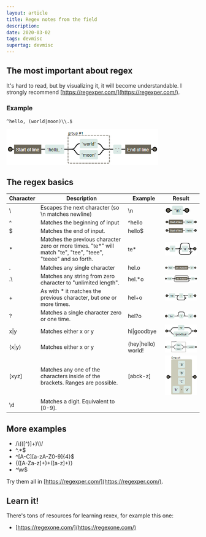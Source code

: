```yaml
---
layout: article
title: Regex notes from the field
description: 
date: 2020-03-02
tags: devmisc
supertag: devmisc
---
```


## The most important about regex

It's hard to read, but by visualizing it, it will become understandable. I strongly recommend [https://regexper.com/](https://regexper.com/).

### Example

```text
^hello, (world|moon)\\.$
```

![](2020-03-02-23-01-07.png)

## The regex basics

| **Character** | **Description** | **Example** | **Result** |
|--|--|--|--|
| \ | Escapes the next character (so \\n matches newline) | \\n | ![](2020-03-02-22-30-57.png) |
| ^ | Matches the beginning of input | ^hello | ![](2020-03-02-22-31-53.png) |
| $ | Matches the end of input. | hello$ | ![](2020-03-02-22-32-25.png) |
| * | Matches the previous character zero or more times. "te*" will match "te", "tee", "teee", "teeee" and so forth. | te* | ![](2020-03-02-22-33-45.png) |
| . | Matches any single character | hel.o | ![](2020-03-02-22-34-22.png) |
| .\ | Matches any string from zero character to "unlimited length". | hel.*o | ![](2020-03-02-22-35-05.png) |
| + | As with * it matches the previous character, but *one* or more times. | hel+o | ![](2020-03-02-22-35-47.png)
| ? | Matches a single character zero or one time. | hel?o | ![](2020-03-02-22-36-39.png) |
| x\|y | Matches either x or y | hi\|goodbye | ![](2020-03-02-22-38-09.png) |
| (x\|y) | Matches either x or y  | (hey\|hello) world! |  ![](2020-03-02-22-43-39.png) |
| [xyz] | Matches any one of the characters inside of the brackets. Ranges are possible. | [abck-z] | ![](2020-03-02-22-46-17.png) |
| \d | Matches a digit. Equivalent to [0-9]. |

## More examples

* /\\(([^)]+)\\)/
* ^.*$
* ^[A-C][a-zA-Z0-9]{4}$
* {([A-Za-z]+)+([a-z]+)}
* ^\\w$

Try them all in [https://regexper.com/](https://regexper.com/).

## Learn it!

There's tons of resources for learning rexex, for example this one:

* [https://regexone.com/](https://regexone.com/)
